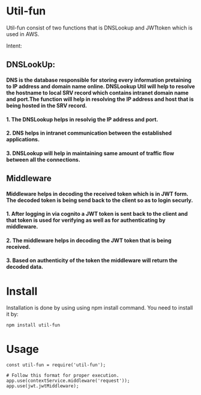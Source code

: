 # Util-fun

Util-fun consist of two functions that is DNSLookup and JWTtoken which is used in AWS.

Intent:

## DNSLookUp:
#### DNS is the database responsible for storing every information pretaining to IP address and domain name online. DNSLookup Util will help to resolve the hostname to local SRV record which contains intranet domain name and port.The function will help in resolving the IP address and host that is being hosted in the SRV record.


#### 1. The DNSLookup helps in resolvig the IP address and port.
#### 2. DNS helps in intranet communication between the established applications.
#### 3. DNSLookup will help in maintaining same amount of traffic flow between all the connections.

## Middleware

#### Middleware helps in decoding the received token which is in JWT form. The decoded token is being send back to the client so as to login securly. 

#### 1. After logging in via cognito a JWT token is sent back to the client and that token is used for verifying as well as for authenticating by middleware.
#### 2. The middleware helps in decoding the JWT token that is being received.
#### 3. Based on authenticity of the token the middleware will return the decoded data.

# Install
Installation is done by using using npm install command.
You need to install it by:

```
npm install util-fun
```

# Usage

```
const util-fun = require('util-fun');

# Follow this format for proper execution.
app.use(contextService.middleware('request'));
app.use(jwt.jwtMiddleware);
```
